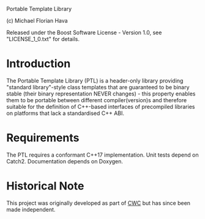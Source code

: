 Portable Template Library

(c) Michael Florian Hava

Released under the Boost Software License - Version 1.0, see "LICENSE_1_0.txt" for details.

Introduction
============
The Portable Template Library (PTL) is a header-only library providing "standard library"-style class templates that are guaranteed to be binary stable (their binary representation NEVER changes) - this property enables them to be portable between different compiler(version)s and therefore suitable for the definition of C++-based interfaces of precompiled libraries on platforms that lack a standardised C++ ABI.

Requirements
============ 
The PTL requires a conformant C++17 implementation.
Unit tests depend on Catch2.
Documentation depends on Doxygen.

Historical Note
===============
This project was originally developed as part of [CWC](https://github.com/MFHava/CWC) but has since been made independent.
